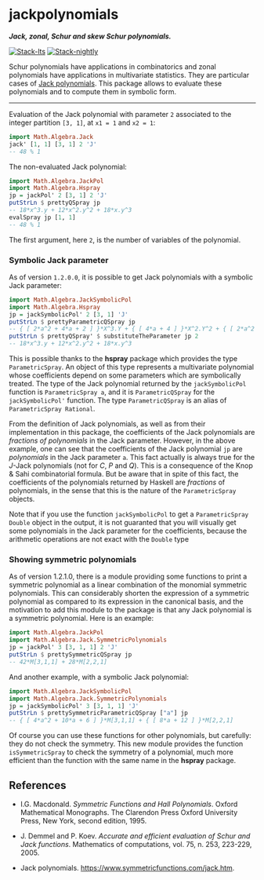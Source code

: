 # jackpolynomials

***Jack, zonal, Schur and skew Schur polynomials.***

<!-- badges: start -->
[![Stack-lts](https://github.com/stla/jackpolynomials/actions/workflows/Stack-lts.yml/badge.svg)](https://github.com/stla/jackpolynomials/actions/workflows/Stack-lts.yml)
[![Stack-nightly](https://github.com/stla/jackpolynomials/actions/workflows/Stack-nightly.yml/badge.svg)](https://github.com/stla/jackpolynomials/actions/workflows/Stack-nightly.yml)
<!-- badges: end -->

Schur polynomials have applications in combinatorics and zonal polynomials have
applications in multivariate statistics. They are particular cases of
[Jack polynomials](https://en.wikipedia.org/wiki/Jack_function). This package
allows to evaluate these polynomials and to compute them in symbolic form.

___

Evaluation of the Jack polynomial with parameter `2` associated to the integer 
partition `[3, 1]`, at `x1 = 1` and `x2 = 1`:

```haskell
import Math.Algebra.Jack
jack' [1, 1] [3, 1] 2 'J'
-- 48 % 1
```

The non-evaluated Jack polynomial:

```haskell
import Math.Algebra.JackPol
import Math.Algebra.Hspray
jp = jackPol' 2 [3, 1] 2 'J'
putStrLn $ prettyQSpray jp
-- 18*x^3.y + 12*x^2.y^2 + 18*x.y^3
evalSpray jp [1, 1]
-- 48 % 1
```

The first argument, here `2`, is the number of variables of the polynomial.


### Symbolic Jack parameter

As of version `1.2.0.0`, it is possible to get Jack polynomials with a 
symbolic Jack parameter:

```haskell
import Math.Algebra.JackSymbolicPol
import Math.Algebra.Hspray
jp = jackSymbolicPol' 2 [3, 1] 'J'
putStrLn $ prettyParametricQSpray jp
-- { [ 2*a^2 + 4*a + 2 ] }*X^3.Y + { [ 4*a + 4 ] }*X^2.Y^2 + { [ 2*a^2 + 4*a + 2 ] }*X.Y^3
putStrLn $ prettyQSpray' $ substituteTheParameter jp 2
-- 18*x^3.y + 12*x^2.y^2 + 18*x.y^3
```

This is possible thanks to the **hspray** package which provides the type 
`ParametricSpray`. An object of this type represents a multivariate polynomial 
whose coefficients depend on some parameters which are symbolically treated. 
The type of the Jack polynomial returned by the `jackSymbolicPol` function is 
`ParametricSpray a`, and it is `ParametricQSpray` for the `jackSymbolicPol'` 
function. The type `ParametricQSpray` is an alias of `ParametricSpray Rational`.

From the definition of Jack polynomials, as well as from their implementation 
in this package, the coefficients of the Jack polynomials are 
*fractions of polynomials* in the Jack parameter. However, in the above 
example, one can see that the coefficients of the Jack polynomial `jp` are 
*polynomials* in the Jack parameter `a`. This fact actually is always true for 
the $J$-Jack polynomials (not for $C$, $P$ and $Q$). This is a consequence of 
the Knop & Sahi combinatorial formula. But be aware that in spite of this fact, 
the coefficients of the polynomials returned by Haskell are *fractions* of 
polynomials, in the sense that this is the nature of the `ParametricSpray` 
objects. 

Note that if you use the function `jackSymbolicPol` to get a 
`ParametricSpray Double` object in the output, it is not guaranted that you 
will visually get some polynomials in the Jack parameter for the coefficients, 
because the arithmetic operations are not exact with the `Double` type


### Showing symmetric polynomials

As of version 1.2.1.0, there is a module providing some functions to print a 
symmetric polynomial as a linear combination of the monomial symmetric 
polynomials. This can considerably shorten the expression of a symmetric 
polynomial as compared to its expression in the canonical basis, and the 
motivation to add this module to the package is that any Jack polynomial is 
a symmetric polynomial. Here is an example:

```haskell
import Math.Algebra.JackPol
import Math.Algebra.Jack.SymmetricPolynomials
jp = jackPol' 3 [3, 1, 1] 2 'J'
putStrLn $ prettySymmetricQSpray jp
-- 42*M[3,1,1] + 28*M[2,2,1]
```

And another example, with a symbolic Jack polynomial:

```haskell
import Math.Algebra.JackSymbolicPol
import Math.Algebra.Jack.SymmetricPolynomials
jp = jackSymbolicPol' 3 [3, 1, 1] 'J'
putStrLn $ prettySymmetricParametricQSpray ["a"] jp
-- { [ 4*a^2 + 10*a + 6 ] }*M[3,1,1] + { [ 8*a + 12 ] }*M[2,2,1]
```

Of course you can use these functions for other polynomials, but carefully: 
they do not check the symmetry. This new module provides the function 
`isSymmetricSpray` to check the symmetry of a polynomial, much more efficient 
than the function with the same name in the **hspray** package.


## References

* I.G. Macdonald. *Symmetric Functions and Hall Polynomials*. Oxford Mathematical Monographs. The Clarendon Press Oxford University Press, New York, second edition, 1995.

* J. Demmel and P. Koev. *Accurate and efficient evaluation of Schur and Jack functions*. Mathematics of computations, vol. 75, n. 253, 223-229, 2005.

* Jack polynomials. <https://www.symmetricfunctions.com/jack.htm>.
